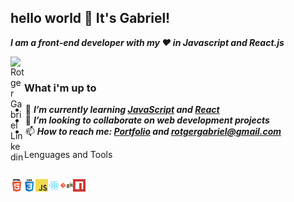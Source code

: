 ## hello world 👋  It's Gabriel!

***I am a front-end developer with my ♥ in Javascript and React.js***
<br />

<a href="https://www.linkedin.com/in/gabriel-augusto-rotger/"><img align="left" alt="Rotger Gabriel Linkedin" width="22px" src="https://icongr.am/fontawesome/linkedin.svg?size=128&color=70c8ff" />
</a>
<br />
### What i'm up to

- 🌱 ***I’m currently learning [JavaScript](https://developer.mozilla.org/en-US/docs/Web/JavaScript "JavaScript") and [React](https://developer.mozilla.org/en-US/docs/Learn/Tools_and_testing/Client-side_JavaScript_frameworks/React_getting_started "React")***
- 👯 ***I’m looking to collaborate on web development projects***
- 📫 ***How to reach me: [Portfolio](https://rotgergabriel.netlify.app/ "Portfolio") and rotgergabriel@gmail.com*** 

Lenguages and Tools

<br />
<code><img height="20" src="https://raw.githubusercontent.com/github/explore/80688e429a7d4ef2fca1e82350fe8e3517d3494d/topics/html/html.png"></code><code><img height="20" src="https://raw.githubusercontent.com/github/explore/80688e429a7d4ef2fca1e82350fe8e3517d3494d/topics/css/css.png"></code><code><img height="20" src="https://raw.githubusercontent.com/github/explore/80688e429a7d4ef2fca1e82350fe8e3517d3494d/topics/javascript/javascript.png"></code><code><img height="20" src="https://raw.githubusercontent.com/github/explore/80688e429a7d4ef2fca1e82350fe8e3517d3494d/topics/react/react.png"></code><code><img height="20" src="https://raw.githubusercontent.com/github/explore/80688e429a7d4ef2fca1e82350fe8e3517d3494d/topics/git/git.png"></code><code><img height="20" src="https://raw.githubusercontent.com/github/explore/80688e429a7d4ef2fca1e82350fe8e3517d3494d/topics/npm/npm.png">
